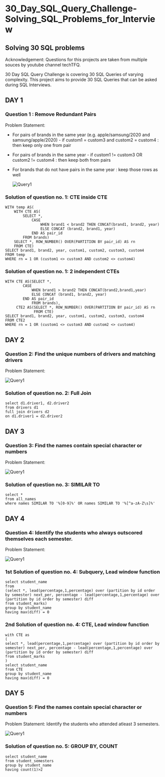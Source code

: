 # 30_Day_SQL_Query_Challenge-Solving_SQL_Problems_for_Interview
## Solving 30 SQL problems

Acknowledgement: Questions for this projects are taken from multiple souces by youtube channel techTFQ.

30 Day SQL Query Challenge is covering 30 SQL Queries of varying complexity. This project aims to provide 30 SQL Queries that can be asked during SQL Interviews.

## DAY 1

### Question 1 : Remove Redundant Pairs

Problem Statement:
- For pairs of brands in the same year (e.g. apple/samsung/2020 and samsung/apple/2020) 
      - if custom1 = custom3 and custom2 = custom4 : then keep only one from pair
- For pairs of brands in the same year 
      - if custom1 != custom3 OR custom2 != custom4 : then keep both from pairs
- For brands that do not have pairs in the same year : keep those rows as well
  
  ![Query1](https://github.com/towhidrazu/30_Day_SQL_Query_Challenge-Solving_SQL_Problems_for_Interview/blob/main/Query1.png)

### Solution of question no. 1: CTE inside CTE

```
WITH temp AS(
	WITH CTE AS(
		SELECT *, 
			CASE 
				WHEN brand1 < brand2 THEN CONCAT(brand1, brand2, year)
				ELSE CONCAT (brand2, brand1, year)
			END AS pair_id
		FROM brands)
	SELECT *, ROW_NUMBER() OVER(PARTITION BY pair_id) AS rn
	FROM CTE)
SELECT brand1, brand2, year, custom1, custom2, custom3, custom4
FROM temp
WHERE rn = 1 OR (custom1 <> custom3 AND custom2 <> custom4)
```

### Solution of question no. 1: 2 independent CTEs

```
WITH CTE AS(SELECT *,
		CASE 
			WHEN brand1 > brand2 THEN CONCAT(brand2,brand1,year)
			ELSE CONCAT (brand1, brand2, year)
		END AS pair_id
            FROM brands),
     CTE2 AS(SELECT *, ROW_NUMBER() OVER(PARTITION BY pair_id) AS rn
			 FROM CTE)
SELECT brand1, brand2, year, custom1, custom2, custom3, custom4
FROM CTE2
WHERE rn = 1 OR (custom1 <> custom3 AND custom2 <> custom4)
```

## DAY 2

### Question 2: Find the unique numbers of drivers and matching drivers

Problem Statement:
 
  ![Query1](https://github.com/towhidrazu/30_Day_SQL_Query_Challenge-Solving_SQL_Problems_for_Interview/blob/main/Query2.png)

### Solution of question no. 2: Full Join

```
select d1.driver1, d2.driver2
from drivers d1
full join drivers d2
on d1.driver1 = d2.driver2
```

## DAY 3

### Question 3: Find the names contain special character or numbers

Problem Statement:
 
  ![Query1](https://github.com/towhidrazu/30_Day_SQL_Query_Challenge-Solving_SQL_Problems_for_Interview/blob/main/Query3.png)

### Solution of question no. 3: SIMILAR TO

```
select *
from all_names
where names SIMILAR TO '%[0-9]%' OR names SIMILAR TO '%[^a-zA-Z\s]%'
```



## DAY 4

### Question 4: Identify the students who always outscored themselves each semester.

Problem Statement:
 
  ![Query1](https://github.com/towhidrazu/30_Day_SQL_Query_Challenge-Solving_SQL_Problems_for_Interview/blob/main/Query4.png)

### 1st Solution of question no. 4: Subquery, Lead window function

```
select student_name
from
(select *, lead(percentage,1,percentage) over (partition by id order by semester) next_per, percentage - lead(percentage,1,percentage) over (partition by id order by semester) diff
from student_marks)
group by student_name
having max(diff) = 0
```

### 2nd Solution of question no. 4: CTE, Lead window function

```
with CTE as
(
select *, lead(percentage,1,percentage) over (partition by id order by semester) next_per, percentage - lead(percentage,1,percentage) over (partition by id order by semester) diff
from student_marks
)
select student_name
from CTE
group by student_name
having max(diff) = 0
```

## DAY 5

### Question 5: Find the names contain special character or numbers

Problem Statement: Identify the students who attended atleast 3 semesters.
 
  ![Query1](https://github.com/towhidrazu/30_Day_SQL_Query_Challenge-Solving_SQL_Problems_for_Interview/blob/main/Query5.png)

### Solution of question no. 5: GROUP BY, COUNT

```
select student_name
from student_semesters
group by student_name
having count(1)>2
```
